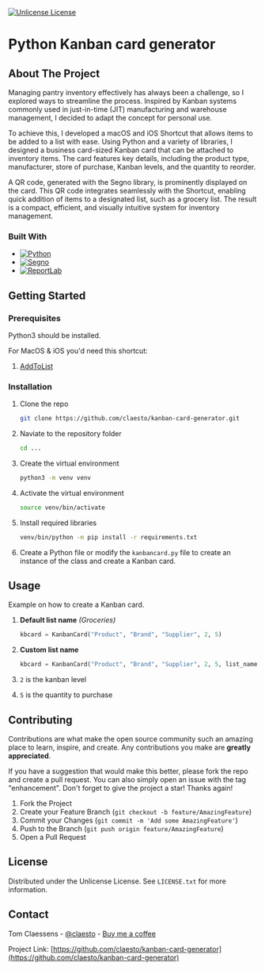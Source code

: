 [![Unlicense License][license-shield]][license-url]

# Python Kanban card generator

## About The Project
Managing pantry inventory effectively has always been a challenge, so I explored ways to streamline the process. Inspired by Kanban systems commonly used in just-in-time (JIT) manufacturing and warehouse management, I decided to adapt the concept for personal use.

To achieve this, I developed a macOS and iOS Shortcut that allows items to be added to a list with ease. Using Python and a variety of libraries, I designed a business card-sized Kanban card that can be attached to inventory items. The card features key details, including the product type, manufacturer, store of purchase, Kanban levels, and the quantity to reorder.

A QR code, generated with the Segno library, is prominently displayed on the card. This QR code integrates seamlessly with the Shortcut, enabling quick addition of items to a designated list, such as a grocery list. The result is a compact, efficient, and visually intuitive system for inventory management.

### Built With

* [![Python][Python]][Python-url]
* [![Segno][Segno]][Segno-url]
* [![ReportLab][ReportLab]][ReportLab-url]

## Getting Started

### Prerequisites

Python3 should be installed.

For MacOS & iOS you'd need this shortcut:

1. [AddToList](https://www.icloud.com/shortcuts/609528f7b75b441bb34834c92f07b175)

### Installation

1. Clone the repo
   ```sh
   git clone https://github.com/claesto/kanban-card-generator.git
   ```
2. Naviate to the repository folder
   ```sh
   cd ...
   ```
3. Create the virtual environment
   ```sh
   python3 -m venv venv
   ```
4. Activate the virtual environment
   ```sh
   source venv/bin/activate
   ```
5. Install required libraries
   ```sh
   venv/bin/python -m pip install -r requirements.txt
   ```
6. Create a Python file or modify the `kanbancard.py` file to create an instance of the class and create a Kanban card.

## Usage

Example on how to create a Kanban card.

1. **Default list name** _(Groceries)_
   ```python
   kbcard = KanbanCard("Product", "Brand", "Supplier", 2, 5)
   ```
2. **Custom list name**
   ```python
   kbcard = KanbanCard("Product", "Brand", "Supplier", 2, 5, list_name="Random list")
   ```

1. `2` is the kanban level
2. `5` is the quantity to purchase

## Contributing

Contributions are what make the open source community such an amazing place to learn, inspire, and create. Any contributions you make are **greatly appreciated**.

If you have a suggestion that would make this better, please fork the repo and create a pull request. You can also simply open an issue with the tag "enhancement".
Don't forget to give the project a star! Thanks again!

1. Fork the Project
2. Create your Feature Branch (`git checkout -b feature/AmazingFeature`)
3. Commit your Changes (`git commit -m 'Add some AmazingFeature'`)
4. Push to the Branch (`git push origin feature/AmazingFeature`)
5. Open a Pull Request

## License

Distributed under the Unlicense License. See `LICENSE.txt` for more information.

## Contact

Tom Claessens - [@claesto](https://twitter.com/claesto) - [Buy me a coffee](https://paypal.me/tomclaessens)

Project Link: [https://github.com/claesto/kanban-card-generator](https://github.com/claesto/kanban-card-generator)


[license-shield]: https://img.shields.io/github/license/claesto/kanban-card-generator.svg?style=for-the-badge
[license-url]: https://github.com/claesto/kanban-card-generator/blob/master/LICENSE.txt

[Python]: https://img.shields.io/badge/python-000000?style=for-the-badge&logo=python&logoColor=white
[Python-url]: https://www.python.org/
[Segno]: https://img.shields.io/badge/segno-000000?style=for-the-badge&logo=python&logoColor=white
[Segno-url]: https://pypi.org/project/segno/
[ReportLab]: https://img.shields.io/badge/reportlab-000000?style=for-the-badge&logo=python&logoColor=white
[ReportLab-url]:https://pypi.org/project/reportlab/